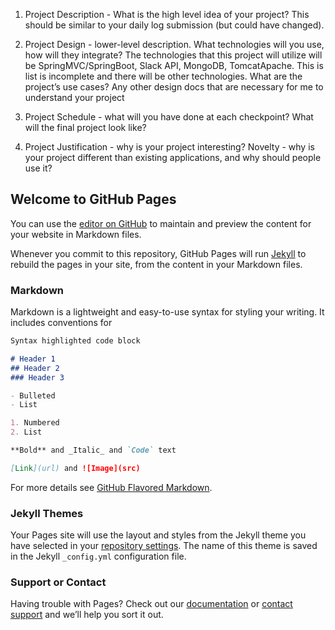 1. Project Description - What is the high level idea of your project? This should be similar to your daily log submission (but could have changed).

2. Project Design - lower-level description. What technologies will you use, how will they integrate? The technologies that this project will utilize will be SpringMVC/SpringBoot, Slack API, MongoDB, TomcatApache. This is list is incomplete and there will be other technologies. What are the project’s use cases? Any other design docs that are necessary for me to understand your project

3. Project Schedule - what will you have done at each checkpoint? What will the final project look like?

4. Project Justification - why is your project interesting? Novelty - why is your project different than existing applications, and why should people use it?








## Welcome to GitHub Pages

You can use the [editor on GitHub](https://github.com/JonYahr/FinalProject/edit/master/index.md) to maintain and preview the content for your website in Markdown files.

Whenever you commit to this repository, GitHub Pages will run [Jekyll](https://jekyllrb.com/) to rebuild the pages in your site, from the content in your Markdown files.

### Markdown

Markdown is a lightweight and easy-to-use syntax for styling your writing. It includes conventions for

```markdown
Syntax highlighted code block

# Header 1
## Header 2
### Header 3

- Bulleted
- List

1. Numbered
2. List

**Bold** and _Italic_ and `Code` text

[Link](url) and ![Image](src)
```

For more details see [GitHub Flavored Markdown](https://guides.github.com/features/mastering-markdown/).

### Jekyll Themes

Your Pages site will use the layout and styles from the Jekyll theme you have selected in your [repository settings](https://github.com/JonYahr/FinalProject/settings). The name of this theme is saved in the Jekyll `_config.yml` configuration file.

### Support or Contact

Having trouble with Pages? Check out our [documentation](https://help.github.com/categories/github-pages-basics/) or [contact support](https://github.com/contact) and we’ll help you sort it out.
